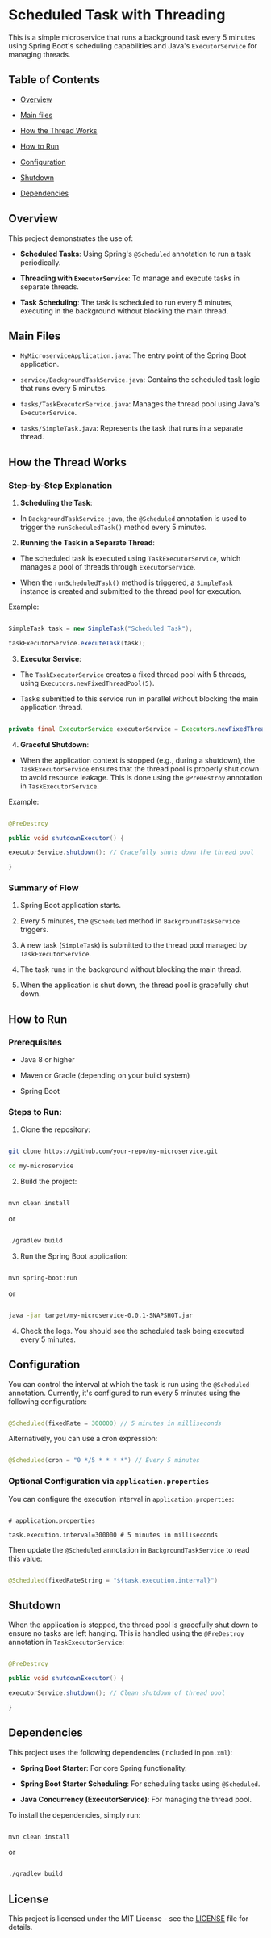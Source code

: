 
  

# Scheduled Task with Threading

  

This is a simple microservice that runs a background task every 5 minutes using Spring Boot's scheduling capabilities and Java's `ExecutorService` for managing threads.

  

## Table of Contents

- [Overview](#overview)

- [Main files](#main-files)

- [How the Thread Works](#how-the-thread-works)

- [How to Run](#how-to-run)

- [Configuration](#configuration)

- [Shutdown](#shutdown)

- [Dependencies](#dependencies)

  

## Overview

  

This project demonstrates the use of:

- **Scheduled Tasks**: Using Spring's `@Scheduled` annotation to run a task periodically.

- **Threading with `ExecutorService`**: To manage and execute tasks in separate threads.

- **Task Scheduling**: The task is scheduled to run every 5 minutes, executing in the background without blocking the main thread.

  

## Main Files

- `MyMicroserviceApplication.java`: The entry point of the Spring Boot application.

- `service/BackgroundTaskService.java`: Contains the scheduled task logic that runs every 5 minutes.

- `tasks/TaskExecutorService.java`: Manages the thread pool using Java's `ExecutorService`.

- `tasks/SimpleTask.java`: Represents the task that runs in a separate thread.

  

## How the Thread Works

  

### Step-by-Step Explanation

  

1. **Scheduling the Task**:

- In `BackgroundTaskService.java`, the `@Scheduled` annotation is used to trigger the `runScheduledTask()` method every 5 minutes.


2. **Running the Task in a Separate Thread**:

- The scheduled task is executed using `TaskExecutorService`, which manages a pool of threads through `ExecutorService`.

- When the `runScheduledTask()` method is triggered, a `SimpleTask` instance is created and submitted to the thread pool for execution.

  

Example:

```java

SimpleTask task = new SimpleTask("Scheduled Task");

taskExecutorService.executeTask(task);

```

  

3. **Executor Service**:

- The `TaskExecutorService` creates a fixed thread pool with 5 threads, using `Executors.newFixedThreadPool(5)`.

- Tasks submitted to this service run in parallel without blocking the main application thread.

  

```java

private final ExecutorService executorService = Executors.newFixedThreadPool(5);

```

  

4. **Graceful Shutdown**:

- When the application context is stopped (e.g., during a shutdown), the `TaskExecutorService` ensures that the thread pool is properly shut down to avoid resource leakage. This is done using the `@PreDestroy` annotation in `TaskExecutorService`.

  

Example:

```java

@PreDestroy

public void shutdownExecutor() {

executorService.shutdown(); // Gracefully shuts down the thread pool

}

```

  

### Summary of Flow

1. Spring Boot application starts.

2. Every 5 minutes, the `@Scheduled` method in `BackgroundTaskService` triggers.

3. A new task (`SimpleTask`) is submitted to the thread pool managed by `TaskExecutorService`.

4. The task runs in the background without blocking the main thread.

5. When the application is shut down, the thread pool is gracefully shut down.

  

## How to Run

  

### Prerequisites

- Java 8 or higher

- Maven or Gradle (depending on your build system)

- Spring Boot

  

### Steps to Run:

1. Clone the repository:

```bash

git clone https://github.com/your-repo/my-microservice.git

cd my-microservice

```

  

2. Build the project:

```bash

mvn clean install

```

or

```bash

./gradlew build

```

  

3. Run the Spring Boot application:

```bash

mvn spring-boot:run

```

or

```bash

java -jar target/my-microservice-0.0.1-SNAPSHOT.jar

```

  

4. Check the logs. You should see the scheduled task being executed every 5 minutes.

  

## Configuration

  

You can control the interval at which the task is run using the `@Scheduled` annotation. Currently, it's configured to run every 5 minutes using the following configuration:

  

```java

@Scheduled(fixedRate = 300000) // 5 minutes in milliseconds

```

  

Alternatively, you can use a cron expression:

  

```java

@Scheduled(cron = "0 */5 * * * *") // Every 5 minutes

```

  

### Optional Configuration via `application.properties`

You can configure the execution interval in `application.properties`:

  

```properties

# application.properties

task.execution.interval=300000 # 5 minutes in milliseconds

```

  

Then update the `@Scheduled` annotation in `BackgroundTaskService` to read this value:

  

```java

@Scheduled(fixedRateString = "${task.execution.interval}")

```

  

## Shutdown

  

When the application is stopped, the thread pool is gracefully shut down to ensure no tasks are left hanging. This is handled using the `@PreDestroy` annotation in `TaskExecutorService`:

  

```java

@PreDestroy

public void shutdownExecutor() {

executorService.shutdown(); // Clean shutdown of thread pool

}

```

  

## Dependencies

  

This project uses the following dependencies (included in `pom.xml`):

- **Spring Boot Starter**: For core Spring functionality.

- **Spring Boot Starter Scheduling**: For scheduling tasks using `@Scheduled`.

- **Java Concurrency (ExecutorService)**: For managing the thread pool.

  

To install the dependencies, simply run:

  

```bash

mvn clean install

```

  

or

  

```bash

./gradlew build

```

  

## License

  

This project is licensed under the MIT License - see the [LICENSE](LICENSE) file for details.